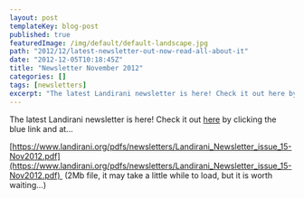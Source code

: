 ```yaml
---
layout: post
templateKey: blog-post
published: true
featuredImage: /img/default/default-landscape.jpg
path: "2012/12/latest-newsletter-out-now-read-all-about-it"
date: "2012-12-05T10:18:45Z"
title: "Newsletter November 2012"
categories: []
tags: [newsletters]
excerpt: "The latest Landirani newsletter is here! Check it out here by clicking the blue link and at... http..."
---
```


The latest Landirani newsletter is here! Check it out [here](https://www.landirani.org/pdfs/newsletters/Landirani_Newsletter_issue_15-Nov2012.pdf) by clicking the blue link and at...

[https://www.landirani.org/pdfs/newsletters/Landirani_Newsletter_issue_15-Nov2012.pdf](https://www.landirani.org/pdfs/newsletters/Landirani_Newsletter_issue_15-Nov2012.pdf)  (2Mb file, it may take a little while to load, but it is worth waiting...)
